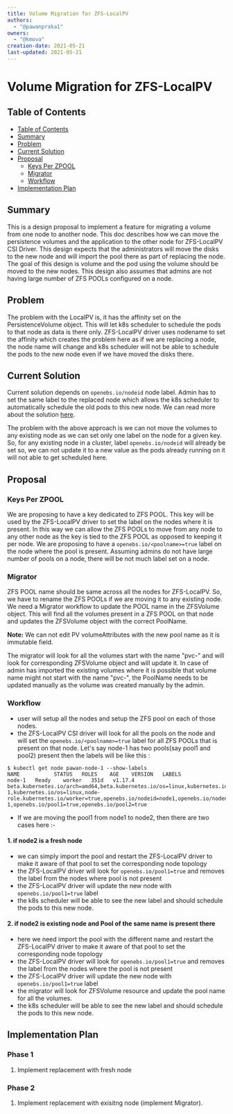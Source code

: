 ```yaml
---
title: Volume Migration for ZFS-LocalPV
authors:
  - "@pawanpraka1"
owners:
  - "@kmova"
creation-date: 2021-05-21
last-updated: 2021-05-21
---
```


# Volume Migration for ZFS-LocalPV

## Table of Contents

* [Table of Contents](#table-of-contents)
* [Summary](#summary)
* [Problem](#problem)
* [Current Solution](#current-solution)
* [Proposal](#proposal)
    * [Keys Per ZPOOL](#keys-per-zpool)
    * [Migrator](#migrator)
    * [Workflow](#workflow)
* [Implementation Plan](#implementation-plan)

## Summary

This is a design proposal to implement a feature for migrating a volume from one node to another node. This doc describes how we can move the persistence volumes and the application to the other node for ZFS-LocalPV CSI Driver. This design expects that the administrators will move the disks to the new node and will import the pool there as part of replacing the node. The goal of this design is volume and the pod using the volume should be moved to the new nodes. This design also assumes that admins are not having large number of ZFS POOLs configured on a node.

## Problem

The problem with the LocalPV is, it has the affinity set on the PersistenceVolume object. This will let k8s scheduler to schedule the pods to that node as data is there only. ZFS-LocalPV driver uses nodename to set the affinity which creates the problem here as if we are replacing a node, the node name will change and k8s scheduler will not be able to schedule the pods to the new node even if we have moved the disks there.

## Current Solution

Current solution depends on `openebs.io/nodeid` node label. Admin has to set the same label to the replaced node which allows the k8s scheduler to automatically schedule the old pods to this new node. We can read more about the solution [here](https://github.com/openebs/zfs-localpv/blob/master/docs/faq.md#8-how-to-migrate-pvs-to-the-new-node-in-case-old-node-is-not-accessible).

The problem with the above approach is we can not move the volumes to any existing node as we can set only one label on the node for a given key. So, for any existing node in a cluster, label `openebs.io/nodeid` will already be set so, we can not update it to a new value as the pods already running on it will not able to get scheduled here.


## Proposal

### Keys Per ZPOOL

We are proposing to have a key dedicated to ZFS POOL. This key will be used by the ZFS-LocalPV driver to set the label on the nodes where it is present. In this way we can allow the ZFS POOLs to move from any node to any other node as the key is tied to the ZFS POOL as opposed to keeping it per node. We are proposing to have a `openebs.io/<poolname>=true` label on the node where the pool is present. Assuming admins do not have large number of pools on a node, there will be not much label set on a node.

### Migrator

ZFS POOL name should be same across all the nodes for ZFS-LocalPV. So, we have to rename the ZFS POOLs if we are moving it to any existing node. We need a Migrator workflow to update the POOL name in the ZFSVolume object. This will find all the volumes present in a ZFS POOL on that node and updates the ZFSVolume object with the correct PoolName.

**Note:** We can not edit PV volumeAttributes with the new pool name as it is immutable field.

The migrator will look for all the volumes start with the name "pvc-" and will look for corresponding ZFSVolume object and will update it. In case of admin has imported the existing volumes where it is possible that volume name might not start with the name "pvc-", the PoolName needs to be updated manually as the volume was created manually by the admin.

### Workflow

- user will setup all the nodes and setup the ZFS pool on each of those nodes.
- the ZFS-LocalPV CSI driver will look for all the pools on the node and will set the `openebs.io/<poolname>=true` label for all ZFS POOLs that is present on that node. Let's say node-1 has two pools(say pool1 and pool2) present then the labels will be like this :
```
$ kubectl get node pawan-node-1 --show-labels
NAME           STATUS   ROLES    AGE    VERSION   LABELS
node-1   Ready    worker   351d   v1.17.4   beta.kubernetes.io/arch=amd64,beta.kubernetes.io/os=linux,kubernetes.io/arch=amd64,kubernetes.io/hostname=node-1,kubernetes.io/os=linux,node-role.kubernetes.io/worker=true,openebs.io/nodeid=node1,openebs.io/nodename=node-1,openebs.io/pool1=true,openebs.io/pool2=true
```
- If we are moving the pool1 from node1 to node2, then there are two cases here :-

#### 1. if node2 is a fresh node

- we can simply import the pool and restart the ZFS-LocalPV driver to make it aware of that pool to set the corresponding node topology
- the ZFS-LocalPV driver will look for `openebs.io/pool1=true` and removes the label from the nodes where pool is not present 
- the ZFS-LocalPV driver will update the new node with `openebs.io/pool1=true` label
- the k8s scheduler will be able to see the new label and should schedule the pods to this new node.

#### 2. if node2 is existing node and Pool of the same name is present there

- here we need import the pool with the different name and restart the ZFS-LocalPV driver to make it aware of that pool to set the corresponding node topology
- the ZFS-LocalPV driver will look for `openebs.io/pool1=true` and removes the label from the nodes where the pool is not present 
- the ZFS-LocalPV driver will update the new node with `openebs.io/pool1=true` label
- the migrator will look for ZFSVolume resource and update the pool name for all the volumes.
- the k8s scheduler will be able to see the new label and should schedule the pods to this new node.

## Implementation Plan

### Phase 1
1. Implement replacement with fresh node

### Phase 2
1. Implement replacement with exisitng node (implement Migrator).
